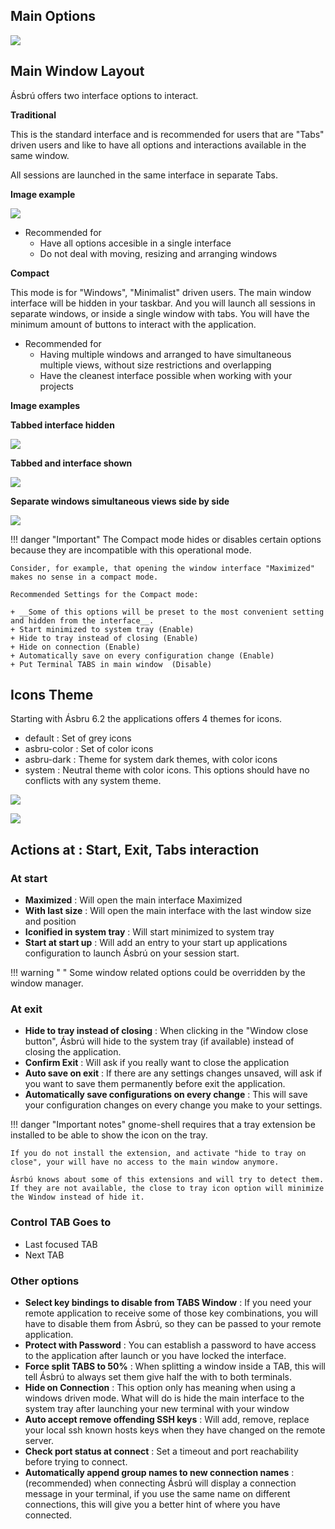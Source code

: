 ## Main Options

![](images/pref1.png)

## Main Window Layout

Ásbrú offers two interface options to interact.

__Traditional__

This is the standard interface and is recommended for users that are "Tabs" driven users and like to have all options and interactions available in the same window.

All sessions are launched in the same interface in separate Tabs.

__Image example__

![](images/pref2.png)

+ Recommended for
    - Have all options accesible in a single interface
    - Do not deal with moving, resizing and arranging windows

__Compact__

This mode is for "Windows", "Minimalist" driven users. The main window interface will be hidden in your taskbar. And you will launch all sessions in separate windows, or inside a single window with tabs. You will have the minimum amount of buttons to interact with the application.

+ Recommended for
    - Having multiple windows and arranged to have simultaneous multiple views, without size restrictions and overlapping
    - Have the cleanest interface possible when working with your projects

__Image examples__

__Tabbed interface hidden__

![](images/pref3.png)

__Tabbed and interface shown__

![](images/pref4.png)

__Separate windows simultaneous views side by side__

![](images/pref5.png)

!!! danger "Important"
    The Compact mode hides or disables certain options because they are incompatible with this operational mode.

    Consider, for example, that opening the window interface "Maximized" makes no sense in a compact mode.

    Recommended Settings for the Compact mode:

    + __Some of this options will be preset to the most convenient setting and hidden from the interface__.
    + Start minimized to system tray (Enable)
    + Hide to tray instead of closing (Enable)
    + Hide on connection (Enable)
    + Automatically save on every configuration change (Enable)
    + Put Terminal TABS in main window  (Disable)

## Icons Theme

Starting with Ásbru 6.2 the applications offers 4 themes for icons.

+ default : Set of grey icons
+ asbru-color : Set of color icons
+ asbru-dark : Theme for system dark themes, with color icons
+ system : Neutral theme with color icons. This options should have no conflicts with any system theme.

![](images/pref6.png)

![](images/pref7.png)

## Actions at : Start, Exit, Tabs interaction

### At start

+ __Maximized__ : Will open the main interface Maximized
+ __With last size__ : Will open the main interface with the last window size and position
+ __Iconified in system tray__ : Will start minimized to system tray
+ __Start at start up__ : Will add an entry to your start up applications configuration to launch Ásbrú on your session start.

!!! warning " "
    Some window related options could be overridden by the window manager.


### At exit

+ __Hide to tray instead of closing__ : When clicking in the "Window close button", Ásbrú will hide to the system tray (if available) instead of closing the application.
+ __Confirm Exit__ : Will ask if you really want to close the application
+ __Auto save on exit__ : If there are any settings changes unsaved, will ask if you want to save them permanently before exit the application.
+ __Automatically save configurations on every change__ : This will save your configuration changes on every change you make to your settings.

!!! danger "Important notes"
    gnome-shell requires that a tray extension be installed to be able to show the icon on the tray.

    If you do not install the extension, and activate "hide to tray on close", your will have no access to the main window anymore.

    Ásrbú knows about some of this extensions and will try to detect them. If they are not available, the close to tray icon option will minimize the Window instead of hide it.
    

### Control TAB Goes to

+ Last focused TAB
+ Next TAB

### Other options

+ __Select key bindings to disable from TABS Window__ : If you need your remote application to receive some of those key combinations, you will have to disable them from Ásbrú, so they can be passed to your remote application.
+ __Protect with Password__ : You can establish a password to have access to the application after launch or you have locked the interface.
+ __Force split TABS to 50%__ : When splitting a window inside a TAB, this will tell Ásbrú to always set them give half the with to both terminals.
+ __Hide on Connection__ : This option only has meaning when using a windows driven mode. What will do is hide the main interface to the system tray after launching your new terminal with your window
+ __Auto accept remove offending SSH keys__ : Will add, remove, replace your local ssh known hosts keys when they have changed on the remote server.
+ __Check port status at connect__ : Set a timeout and port reachability before trying to connect.
+ __Automatically append group names to new connection names__ : (recommended) when connecting Ásbrú will display a connection message in your terminal, if you use the same name on different connections, this will give you a better hint of where you have connected.

